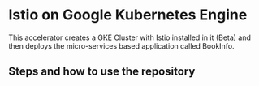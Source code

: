 # Istio on Google Kubernetes Engine

This accelerator creates a GKE Cluster with Istio installed in it (Beta) and then deploys the micro-services based application called BookInfo. 

## Steps and how to use the repository


